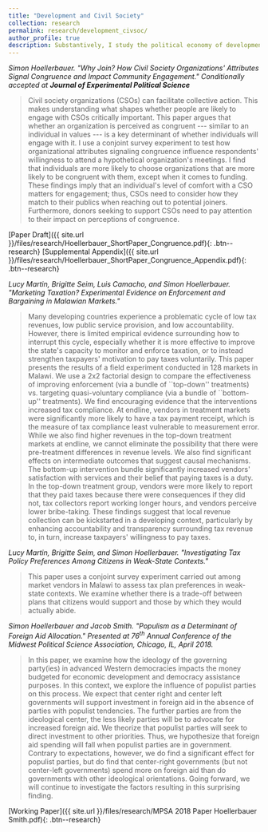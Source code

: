 ```yaml
---
title: "Development and Civil Society"
collection: research
permalink: research/development_civsoc/
author_profile: true
description: Substantively, I study the political economy of development. I am particularly interested in the role that civil society organizations such as NGOs and grassroots organizations play in development and how development support from donors - both private and from other states - affects civil society organizations and civil societies in recipient countries. I use survey experiments, field experiments, and other innovative causal inference methods in these projects.
---
```


<i>Simon Hoellerbauer. "Why Join? How Civil Society Organizations' Attributes Signal Congruence and Impact Community Engagement." Conditionally accepted at **Journal of Experimental Political Science**</i>
<blockquote>	Civil society organizations (CSOs) can facilitate collective action. This makes understanding what shapes whether people are likely to engage with CSOs critically important. This paper argues that whether an organization is perceived as congruent --- similar to an individual in values --- is a key determinant of whether individuals will engage with it. I use a conjoint survey experiment to test how organizational attributes signaling congruence influence respondents' willingness to attend a hypothetical organization's meetings. I find that individuals are more likely to choose organizations that are more likely to be congruent with them, except when it comes to funding. These findings imply that an individual's level of comfort with a CSO matters for engagement; thus, CSOs need to consider how they match to their publics when reaching out to potential joiners. Furthermore, donors seeking to support CSOs need to pay attention to their impact on perceptions of congruence.  </blockquote>  
[Paper Draft]({{ site.url }}/files/research/Hoellerbauer_ShortPaper_Congruence.pdf){: .btn--research} [Supplemental Appendix]({{ site.url }}/files/research/Hoellerbauer_ShortPaper_Congruence_Appendix.pdf){: .btn--research}

<i>Lucy Martin, Brigitte Seim, Luis Camacho, and Simon Hoellerbauer. "Marketing Taxation? Experimental Evidence on Enforcement and Bargaining in Malawian Markets."</i>
<blockquote> Many developing countries experience a problematic cycle of low tax revenues, low public service provision, and low accountability. However, there is limited empirical evidence surrounding how to interrupt this cycle, especially whether it is more effective to improve the state's capacity to monitor and enforce taxation, or to instead strengthen taxpayers' motivation to pay taxes voluntarily. This paper presents the results of a field experiment conducted in 128 markets in Malawi. We use a 2x2 factorial design to compare the effectiveness of improving enforcement (via a bundle of ``top-down'' treatments) vs. targeting quasi-voluntary compliance (via a bundle of ``bottom-up'' treatments). We find encouraging evidence that the interventions increased tax compliance. At endline, vendors in treatment markets were significantly more likely to have a tax payment receipt, which is the measure of tax compliance least vulnerable to measurement error. While we also find higher revenues in the top-down treatment markets at endline, we cannot eliminate the possibility that there were pre-treatment differences in revenue levels. We also find significant effects on intermediate outcomes that suggest causal mechanisms. The bottom-up intervention bundle significantly increased vendors' satisfaction with services and their belief that paying taxes is a duty. In the top-down treatment group, vendors were more likely to report that they paid taxes because there were consequences if they did not, tax collectors report working longer hours, and vendors perceive lower bribe-taking. These findings suggest that local revenue collection can be kickstarted in a developing context, particularly by enhancing accountability and transparency surrounding tax revenue to, in turn, increase taxpayers' willingness to pay taxes. </blockquote>

<i>Lucy Martin, Brigitte Seim, and Simon Hoellerbauer. "Investigating Tax Policy Preferences Among Citizens in Weak-State Contexts."</i>
<blockquote> This paper uses a conjoint survey experiment carried out among market vendors in Malawi to assess tax plan preferences in weak-state contexts. We examine whether there is a trade-off between plans that citizens would support and those by which they would actually abide. </blockquote>

<i>Simon Hoellerbauer and Jacob Smith. "Populism as a Determinant of Foreign Aid Allocation." Presented at 76<sup>th</sup> Annual Conference of the Midwest Political Science Association, Chicago, IL, April 2018. </i>
<blockquote> In this paper, we examine how the ideology of the governing party(ies) in advanced Western democracies impacts the money budgeted for economic development and democracy assistance purposes. In this context, we explore the influence of populist parties on this process. We expect that center right and center left governments will support investment in foreign aid in the absence of parties with populist tendencies. The further parties are from the ideological center, the less likely parties will be to advocate for increased foreign aid. We theorize that populist parties will seek to direct investment to other priorities. Thus, we hypothesize that foreign aid spending will fall when populist parties are in government. Contrary to expectations, however, we do find a significant effect for populist parties, but do find that center-right governments (but not center-left governments) spend more on foreign aid than do governments with other ideological orientations. Going forward, we will continue to investigate the factors resulting in this surprising finding. </blockquote>
[Working Paper]({{ site.url }}/files/research/MPSA 2018 Paper Hoellerbauer Smith.pdf){: .btn--research}

